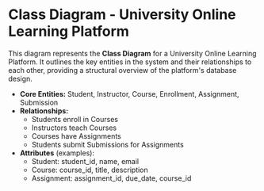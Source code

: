 # Class Diagram - University Online Learning Platform

This diagram represents the **Class Diagram** for a University Online Learning Platform. It outlines the key entities in the system and their relationships to each other, providing a structural overview of the platform's database design.

- **Core Entities:** Student, Instructor, Course, Enrollment, Assignment, Submission
- **Relationships:** 
  - Students enroll in Courses
  - Instructors teach Courses
  - Courses have Assignments
  - Students submit Submissions for Assignments
- **Attributes** (examples):
  - Student: student_id, name, email
  - Course: course_id, title, description
  - Assignment: assignment_id, due_date, course_id


